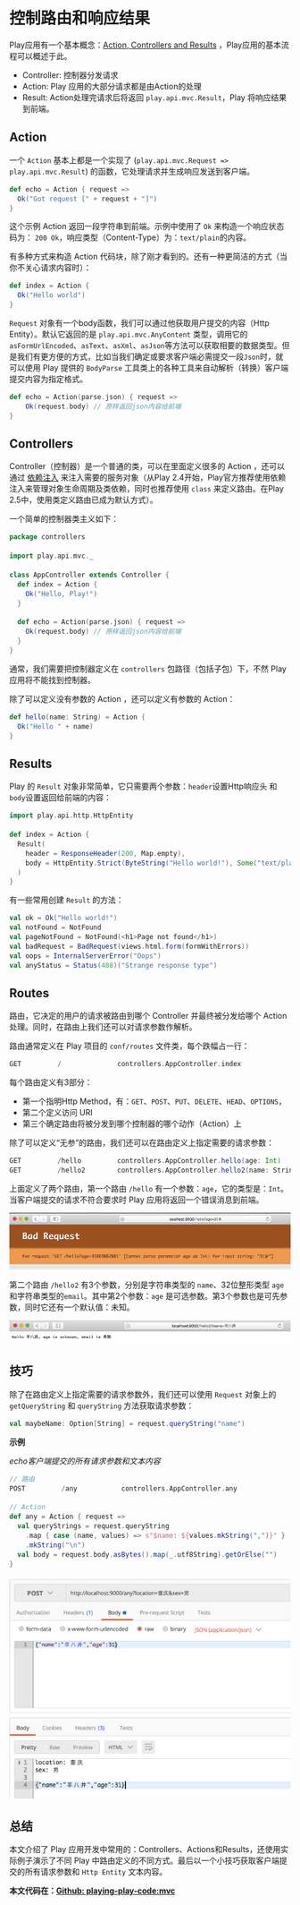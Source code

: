 # 控制路由和响应结果

Play应用有一个基本概念：<a target="_blank" href="https://playframework.com/documentation/2.5.x/ScalaActions">Action, Controllers and Results</a> ，Play应用的基本流程可以概述于此。

- Controller: 控制器分发请求
- Action: Play 应用的大部分请求都是由Action的处理
- Result: Action处理完请求后将返回 `play.api.mvc.Result`，Play 将响应结果到前端。 

## Action

一个 `Action` 基本上都是一个实现了 (`play.api.mvc.Request => play.api.mvc.Result`) 的函数，它处理请求并生成响应发送到客户端。

```scala
def echo = Action { request =>
  Ok("Got request [" + request + "]")
}
```

这个示例 Action 返回一段字符串到前端。示例中使用了 `Ok` 来构造一个响应状态码为： `200 Ok`，响应类型（Content-Type）为：`text/plain`的内容。

有多种方式来构造 Action 代码块，除了刚才看到的。还有一种更简洁的方式（当你不关心请求内容时）：

```scala
def index = Action {
  Ok("Hello world")
}
```

`Request` 对象有一个body函数，我们可以通过他获取用户提交的内容（Http Entity）。默认它返回的是 `play.api.mvc.AnyContent` 类型，调用它的 `asFormUrlEncoded`、`asText`、`asXml`、`asJson`等方法可以获取相要的数据类型。但是我们有更方便的方式，比如当我们确定或要求客户端必需提交一段`Json`时，就可以使用 Play 提供的 `BodyParse` 工具类上的各种工具来自动解析（转换）客户端提交内容为指定格式。

```scala
def echo = Action(parse.json) { request =>
    Ok(request.body) // 原样返回json内容给前端
}
```

## Controllers

Controller（控制器）是一个普通的类，可以在里面定义很多的 Action ，还可以通过 <a target="_blank" href="https://playframework.com/documentation/2.5.x/ScalaDependencyInjection">依赖注入</a> 来注入需要的服务对象（从Play 2.4开始，Play官方推荐使用依赖注入来管理对象生命周期及类依赖，同时也推荐使用 `class` 来定义路由。在Play 2.5中，使用类定义路由已成为默认方式）。

一个简单的控制器类主义如下：

```scala
package controllers

import play.api.mvc._

class AppController extends Controller {
  def index = Action {
    Ok("Hello, Play!")
  }

  def echo = Action(parse.json) { request =>
    Ok(request.body) // 原样返回json内容给前端
  }
}
```

通常，我们需要把控制器定义在 `controllers` 包路径（包括子包）下，不然 Play 应用将不能找到控制器。

除了可以定义没有参数的 Action ，还可以定义有参数的 Action：

```scala
def hello(name: String) = Action {
  Ok("Hello " + name)
}
```

## Results

Play 的 `Result` 对象非常简单，它只需要两个参数：`header`设置Http响应头 和 `body`设置返回给前端的内容：

```scala
import play.api.http.HttpEntity

def index = Action {
  Result(
    header = ResponseHeader(200, Map.empty),
    body = HttpEntity.Strict(ByteString("Hello world!"), Some("text/plain"))
  )
}
```

有一些常用创建 `Result` 的方法：

```scala
val ok = Ok("Hello world!")
val notFound = NotFound
val pageNotFound = NotFound(<h1>Page not found</h1>)
val badRequest = BadRequest(views.html.form(formWithErrors))
val oops = InternalServerError("Oops")
val anyStatus = Status(488)("Strange response type")
```

## Routes

路由，它决定的用户的请求被路由到哪个 Controller 并最终被分发给哪个 Action 处理。同时，在路由上我们还可以对请求参数作解析。

路由通常定义在 Play 项目的 `conf/routes` 文件类，每个跌幅占一行：

```scala
GET         /              controllers.AppController.index
```

每个路由定义有3部分：

- 第一个指明Http Method，有：`GET`、`POST`、`PUT`、`DELETE`、`HEAD`、`OPTIONS`，
- 第二个定义访问 URI
- 第三个确定路由将被分发到哪个控制器的哪个动作（Action）上

除了可以定义“无参”的路由，我们还可以在路由定义上指定需要的请求参数：

```scala
GET         /hello         controllers.AppController.hello(age: Int)
GET         /hello2        controllers.AppController.hello2(name: String, age: Option[Int], email: String = "未知")
```

上面定义了两个路由，第一个路由 `/hello` 有一个参数：`age`，它的类型是：`Int`。当客户端提交的请求不符合要求时 Play 应用将返回一个错误消息到前端。

![GET /hello](_partials/imgs/GET-hello.png)

第二个路由 `/hello2` 有3个参数，分别是字符串类型的 `name`、32位整形类型 `age` 和字符串类型的`email`。其中第2个参数：`age` 是可选参数。第3个参数也是可先参数，同时它还有一个默认值：未知。

![GET /hello2](_partials/imgs/GET-hello2.png)

## 技巧

除了在路由定义上指定需要的请求参数外，我们还可以使用 `Request` 对象上的 `getQueryString` 和 `queryString` 方法获取请求参数：

```scala
val maybeName: Option[String] = request.queryString("name")
```

**示例**

*echo客户端提交的所有请求参数和文本内容*

```scala
// 路由
POST         /any           controllers.AppController.any

// Action
def any = Action { request =>
  val queryStrings = request.queryString
    .map { case (name, values) => s"$name: ${values.mkString(",")}" }
    .mkString("\n")
  val body = request.body.asBytes().map(_.utf8String).getOrElse("")
}
```

![GET /any](_partials/imgs/GET-any.png)

## 总结

本文介绍了 Play 应用开发中常用的：Controllers、Actions和Results，还使用实际例子演示了不同 Play 中路由定义的不同方式。最后以一个小技巧获取客户端提交的所有请求参数和 `Http Entity` 文本内容。

**本文代码在：<a target="_blank" href="https://github.com/yangbajing/playing-play-code/tree/master/mvc">Github: playing-play-code:mvc</a>**
